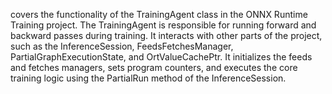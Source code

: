 covers the functionality of the TrainingAgent class in the ONNX Runtime Training project. The TrainingAgent is responsible for running forward and backward passes during training. It interacts with other parts of the project, such as the InferenceSession, FeedsFetchesManager, PartialGraphExecutionState, and OrtValueCachePtr. It initializes the feeds and fetches managers, sets program counters, and executes the core training logic using the PartialRun method of the InferenceSession.